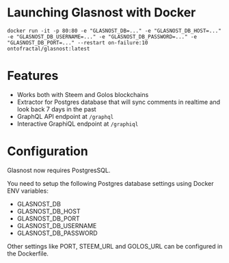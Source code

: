 # Launching Glasnost with Docker

```
docker run -it -p 80:80 -e "GLASNOST_DB=..." -e "GLASNOST_DB_HOST=..." -e "GLASNOST_DB_USERNAME=..." -e "GLASNOST_DB_PASSWORD=..." -e "GLASNOST_DB_PORT=..." --restart on-failure:10 ontofractal/glasnost:latest
```

# Features

* Works both with Steem and Golos blockchains
* Extractor for Postgres database that will sync comments in realtime and look back 7 days in the past  
* GraphQL API endpoint at `/graphql`
* Interactive GraphiQL endpoint at `/graphiql`

# Configuration

Glasnost now requires PostgresSQL.

You need to setup the following Postgres database settings using Docker ENV variables:

* GLASNOST_DB
* GLASNOST_DB_HOST
* GLASNOST_DB_PORT
* GLASNOST_DB_USERNAME
* GLASNOST_DB_PASSWORD

Other settings like PORT, STEEM_URL and GOLOS_URL can be configured in the Dockerfile.

